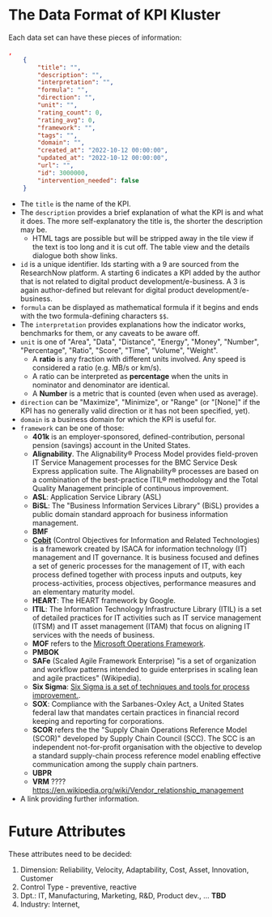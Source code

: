 # The Data Format of KPI Kluster

Each data set can have these pieces of information:

```json
,
    {
        "title": "",
        "description": "",
        "interpretation": "",
        "formula": "",
        "direction": "",
        "unit": "",
        "rating_count": 0,
        "rating_avg": 0,
        "framework": "",
        "tags": "",
        "domain": "",
        "created_at": "2022-10-12 00:00:00",
        "updated_at": "2022-10-12 00:00:00",
        "url": "",
        "id": 3000000,
        "intervention_needed": false
    }
```

* The `title` is the name of the KPI.
* The `description` provides a brief explanation of what the KPI is and what it does. The more self-explanatory the title is, the shorter the description may be. 
  * HTML tags are possible but will be stripped away in the tile view if the text is too long and it is cut off. The table view and the details dialogue both show links.
* `id` is a unique identifier. Ids starting with a 9 are sourced from the ResearchNow platform. A starting 6 indicates a KPI added by the author that is not related to digital product development/e-business. A 3 is again author-defined but relevant for digital product development/e-business.
* `formula` can be displayed as mathematical formula if it begins and ends with the two formula-defining characters `$$`.
* The `interpretation` provides explanations how the indicator works, benchmarks for them, or any caveats to be aware off.
* `unit` is one of "Area", "Data", "Distance", "Energy", "Money", "Number", "Percentage", "Ratio", "Score", "Time", "Volume", "Weight".
  * A **ratio** is any fraction with different units involved. Any speed is considered a ratio (e.g. MB/s or km/s).
  * A ratio can be interpreted as **percentage** when the units in nominator and denominator are identical.
  * A **Number** is a metric that is counted (even when used as average).
* `direction` can be "Maximize", "Minimize", or "Range" (or "\[None]" if the KPI has no generally valid direction or it has not been specified, yet).
* `domain` is a business domain for which the KPI is useful for.
* `framework` can be one of those:
  * **401k** is an employer-sponsored, defined-contribution, personal pension (savings) account in the United States.
  * **Alignability**. The Alignability® Process Model provides field-proven IT Service Management processes for the BMC Service Desk Express application suite. The Alignability® processes are based on a combination of the best-practice ITIL® methodology and the Total Quality Management principle of continuous improvement.
  * **ASL**: Application Service Library (ASL)
  * **BiSL**: The "Business Information Services Library" (BiSL) provides a public domain standard approach for business information management.
  * **BMF**
  * [**Cobit**](https://en.wikipedia.org/wiki/COBIT) (Control Objectives for Information and Related Technologies) is a framework created by ISACA for information technology (IT) management and IT governance. It is business focused and defines a set of generic processes for the management of IT, with each process defined together with process inputs and outputs, key process-activities, process objectives, performance measures and an elementary maturity model.
  * **HEART**: The HEART framework by Google.
  * **ITIL**: The Information Technology Infrastructure Library (ITIL) is a set of detailed practices for IT activities such as IT service management (ITSM) and IT asset management (ITAM) that focus on aligning IT services with the needs of business.
  * **MOF** refers to the [Microsoft Operations Framework](https://en.wikipedia.org/wiki/Microsoft_Operations_Framework).
  * **PMBOK** 
  * **SAFe** (Scaled Agile Framework Enterprise) "is a set of organization and workflow patterns intended to guide enterprises in scaling lean and agile practices" (Wikipedia).
  * **Six Sigma**: [Six Sigma is a set of techniques and tools for process improvement.](https://en.wikipedia.org/wiki/Six_Sigma).
  * **SOX**: Compliance with the Sarbanes-Oxley Act, a United States federal law that mandates certain practices in financial record keeping and reporting for corporations.
  * **SCOR** refers the the "Supply Chain Operations Reference Model (SCOR)" developed by Supply Chain Council (SCC). The SCC is an independent not-for-profit organisation with the objective to develop a standard supply-chain process reference model enabling effective communication among the supply chain partners.
  * **UBPR**
  * **VRM** ????https://en.wikipedia.org/wiki/Vendor_relationship_management
* A link providing further information.


# Future Attributes

These attributes need to be decided:

1. Dimension: Reliability, Velocity, Adaptability, Cost, Asset, Innovation, Customer
2. Control Type - preventive, reactive
3. Dpt.: IT, Manufacturing, Marketing, R&D, Product dev., ... **TBD**
4. Industry: Internet, 



